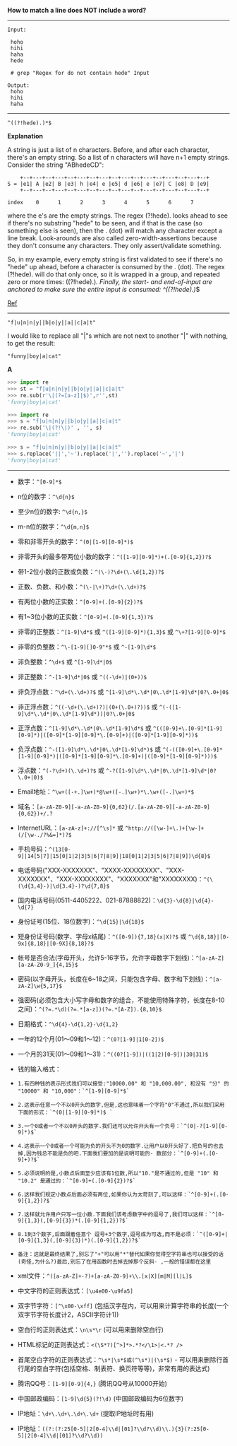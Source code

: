 
**How to match a line does NOT include a word?**

----------

```
Input:

 hoho
 hihi
 haha
 hede

 # grep "Regex for do not contain hede" Input

Output:
 hoho
 hihi
 haha
```

--------------------

`^((?!hede).)*$`

**Explanation**

A string is just a list of n characters. Before, and after each character, there's an empty string. 
So a list of n characters will have n+1 empty strings. Consider the string "ABhedeCD":

```
    +--+---+--+---+--+---+--+---+--+---+--+---+--+---+--+---+--+
S = |e1| A |e2| B |e3| h |e4| e |e5| d |e6| e |e7| C |e8| D |e9|
    +--+---+--+---+--+---+--+---+--+---+--+---+--+---+--+---+--+

index    0      1      2      3      4      5      6      7
```

where the e's are the empty strings. The regex (?!hede). looks ahead to see if there's no substring "hede" to be seen, 
and if that is the case (so something else is seen), then the . (dot) will match any character except a line break.
Look-arounds are also called zero-width-assertions because they don't consume any characters. 
They only assert/validate something.

So, in my example, every empty string is first validated to see if there's no "hede" up ahead, before a character is consumed
by the . (dot). The regex (?!hede). will do that only once, so it is wrapped in a group, and repeated zero or more times: 
((?!hede).)*. Finally, the start- and end-of-input are anchored to make sure the entire input is consumed: ^((?!hede).)*$

[Ref](http://stackoverflow.com/questions/406230/regular-expression-to-match-line-that-doesnt-contain-a-word)

------------------------------------------------------------

`"f|u|n|n|y||b|o|y||a||c|a|t"`

I would like to replace all "|"s which are not next to another "|" with nothing, to get the result:

`"funny|boy|a|cat"`

**A**

```python
>>> import re
>>> st = "f|u|n|n|y||b|o|y||a||c|a|t" 
>>> re.sub(r'\|(?=[a-z]|$)',r'',st)
'funny|boy|a|cat'
```

```python
>>> import re
>>> s = "f|u|n|n|y||b|o|y||a||c|a|t"
>>> re.sub('\|(?!\|)' , '', s)
'funny|boy|a|cat'
```

```python
>>> s = "f|u|n|n|y||b|o|y||a||c|a|t"
>>> s.replace('||','~').replace('|','').replace('~','|')
'funny|boy|a|cat'
```

------------------------------------------

- 数字：`^[0-9]*$`
- n位的数字：`^\d{n}$`
- 至少n位的数字: `^\d{n,}$`
- m-n位的数字：`^\d{m,n}$`
- 零和非零开头的数字：`^(0|[1-9][0-9]*)$`
- 非零开头的最多带两位小数的数字：`^([1-9][0-9]*)+(.[0-9]{1,2})?$`
- 带1-2位小数的正数或负数：`^(\-)?\d+(\.\d{1,2})?$`
- 正数、负数、和小数：`^(\-|\+)?\d+(\.\d+)?$`
- 有两位小数的正实数：`^[0-9]+(.[0-9]{2})?$`
- 有1~3位小数的正实数：`^[0-9]+(.[0-9]{1,3})?$`
- 非零的正整数：`^[1-9]\d*$` 或 `^([1-9][0-9]*){1,3}$` 或 `^\+?[1-9][0-9]*$`
- 非零的负整数：`^\-[1-9][]0-9"*$` 或 `^-[1-9]\d*$`
- 非负整数：`^\d+$` 或 `^[1-9]\d*|0$`
- 非正整数：`^-[1-9]\d*|0$` 或 `^((-\d+)|(0+))$`
- 非负浮点数：`^\d+(\.\d+)?$` 或 `^[1-9]\d*\.\d*|0\.\d*[1-9]\d*|0?\.0+|0$`
- 非正浮点数：`^((-\d+(\.\d+)?)|(0+(\.0+)?))$` 或 `^(-([1-9]\d*\.\d*|0\.\d*[1-9]\d*))|0?\.0+|0$`
- 正浮点数：`^[1-9]\d*\.\d*|0\.\d*[1-9]\d*$` 或 `^(([0-9]+\.[0-9]*[1-9][0-9]*)|([0-9]*[1-9][0-9]*\.[0-9]+)|([0-9]*[1-9][0-9]*))$`
- 负浮点数：`^-([1-9]\d*\.\d*|0\.\d*[1-9]\d*)$` 或 `^(-(([0-9]+\.[0-9]*[1-9][0-9]*)|([0-9]*[1-9][0-9]*\.[0-9]+)|([0-9]*[1-9][0-9]*)))$`
- 浮点数：`^(-?\d+)(\.\d+)?$` 或 `^-?([1-9]\d*\.\d*|0\.\d*[1-9]\d*|0?\.0+|0)$`

- Email地址：`^\w+([-+.]\w+)*@\w+([-.]\w+)*\.\w+([-.]\w+)*$`
-  域名：`[a-zA-Z0-9][-a-zA-Z0-9]{0,62}(/.[a-zA-Z0-9][-a-zA-Z0-9]{0,62})+/.?`
-  InternetURL：`[a-zA-z]+://[^\s]*` 或 `^http://([\w-]+\.)+[\w-]+(/[\w-./?%&=]*)?$`
-  手机号码：`^(13[0-9]|14[5|7]|15[0|1|2|3|5|6|7|8|9]|18[0|1|2|3|5|6|7|8|9])\d{8}$`
-  电话号码("XXX-XXXXXXX"、"XXXX-XXXXXXXX"、"XXX-XXXXXXX"、"XXX-XXXXXXXX"、"XXXXXXX"和"XXXXXXXX)：`^(\(\d{3,4}-)|\d{3.4}-)?\d{7,8}$`
-  国内电话号码(0511-4405222、021-87888822)：`\d{3}-\d{8}|\d{4}-\d{7}`
-  身份证号(15位、18位数字)：`^\d{15}|\d{18}$`
-  短身份证号码(数字、字母x结尾)：`^([0-9]){7,18}(x|X)?$` 或 `^\d{8,18}|[0-9x]{8,18}|[0-9X]{8,18}?$`
-  帐号是否合法(字母开头，允许5-16字节，允许字母数字下划线)：`^[a-zA-Z][a-zA-Z0-9_]{4,15}$`
-  密码(以字母开头，长度在6~18之间，只能包含字母、数字和下划线)：`^[a-zA-Z]\w{5,17}$`
-  强密码(必须包含大小写字母和数字的组合，不能使用特殊字符，长度在8-10之间)：`^(?=.*\d)(?=.*[a-z])(?=.*[A-Z]).{8,10}$`  
-  日期格式：`^\d{4}-\d{1,2}-\d{1,2}`
-  一年的12个月(01～09和1～12)：`^(0?[1-9]|1[0-2])$`
-  一个月的31天(01～09和1～31)：`^((0?[1-9])|((1|2)[0-9])|30|31)$` 
-  钱的输入格式：
-     1.有四种钱的表示形式我们可以接受:"10000.00" 和 "10,000.00", 和没有 "分" 的 "10000" 和 "10,000"：`^[1-9][0-9]*$` 
-     2.这表示任意一个不以0开头的数字,但是,这也意味着一个字符"0"不通过,所以我们采用下面的形式：`^(0|[1-9][0-9]*)$ `
-     3.一个0或者一个不以0开头的数字.我们还可以允许开头有一个负号：`^(0|-?[1-9][0-9]*)$` 
-     4.这表示一个0或者一个可能为负的开头不为0的数字.让用户以0开头好了.把负号的也去掉,因为钱总不能是负的吧.下面我们要加的是说明可能的- 数部分：`^[0-9]+(.[0-9]+)?$` 
-     5.必须说明的是,小数点后面至少应该有1位数,所以"10."是不通过的,但是 "10" 和 "10.2" 是通过的：`^[0-9]+(.[0-9]{2})?$` 
-     6.这样我们规定小数点后面必须有两位,如果你认为太苛刻了,可以这样：`^[0-9]+(.[0-9]{1,2})?$` 
-     7.这样就允许用户只写一位小数.下面我们该考虑数字中的逗号了,我们可以这样：`^[0-9]{1,3}(,[0-9]{3})*(.[0-9]{1,2})?$` 
-     8.1到3个数字,后面跟着任意个 逗号+3个数字,逗号成为可选,而不是必须：`^([0-9]+|[0-9]{1,3}(,[0-9]{3})*)(.[0-9]{1,2})?$` 
-     备注：这就是最终结果了,别忘了"+"可以用"*"替代如果你觉得空字符串也可以接受的话(奇怪,为什么?)最后,别忘了在用函数时去掉去掉那个反斜- ,一般的错误都在这里
-  xml文件：`^([a-zA-Z]+-?)+[a-zA-Z0-9]+\\.[x|X][m|M][l|L]$`
-  中文字符的正则表达式：`[\u4e00-\u9fa5]`
-  双字节字符：`[^\x00-\xff]`    (包括汉字在内，可以用来计算字符串的长度(一个双字节字符长度计2，ASCII字符计1))
-  空白行的正则表达式：`\n\s*\r`    (可以用来删除空白行)
-  HTML标记的正则表达式：`<(\S*?)[^>]*>.*?</\1>|<.*? />`   
-  首尾空白字符的正则表达式：`^\s*|\s*$或(^\s*)|(\s*$)`    - 可以用来删除行首行尾的空白字符(包括空格、制表符、换页符等等)，非常有用的表达式)
-  腾讯QQ号：`[1-9][0-9]{4,}`    (腾讯QQ号从10000开始)
-  中国邮政编码：`[1-9]\d{5}(?!\d)`    (中国邮政编码为6位数字)
-  IP地址：`\d+\.\d+\.\d+\.\d+`    (提取IP地址时有用)
-  IP地址：`((?:(?:25[0-5]|2[0-4]\\d|[01]?\\d?\\d)\\.){3}(?:25[0-5]|2[0-4]\\d|[01]?\\d?\\d))`  


